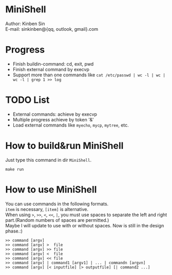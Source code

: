 # MiniShell
Author: Kinben Sin   
E-mail: sinkinben@{qq, outlook, gmail}.com  

# Progress
* Finish buildin-command: cd, exit, pwd
* Finish external command by execvp
* Support more than one commands like `cat /etc/passwd | wc -l | wc | wc -l | grep 1 >> log`

# TODO List
* External commands: achieve by execvp
* Multiple progress achieve by token '&'
* Load external commands like `myecho`, `mycp`, `mytree`, etc.

# How to build&run MiniShell
Just type this command in dir `MiniShell`.
```
make run
```

# How to use MiniShell
You can use commands in the following formats.  
`item` is necessary, `[item]` is alternative.  
When using `>`, `>>`, `<`, `<<`, `|`, you must use spaces to separate the left and right part.(Random numbers of spaces are permitted.)  
Maybe I will update to use with or without spaces. 
Now is still in the design phase.:)
```
>> command [argv]
>> command [argv] >  file
>> command [argv] >> file
>> command [argv] <  file
>> command [argv] << file
>> command [argv] | command1 [argv1] | ... | commandn [argvn]
>> command [argv] [< inputfile] [> outputfile] [| command2 ...]
```